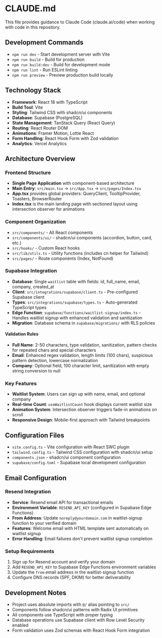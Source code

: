 # CLAUDE.md

This file provides guidance to Claude Code (claude.ai/code) when working with code in this repository.

## Development Commands

- `npm run dev` - Start development server with Vite
- `npm run build` - Build for production
- `npm run build:dev` - Build for development mode
- `npm run lint` - Run ESLint linting
- `npm run preview` - Preview production build locally

## Technology Stack

- **Framework**: React 18 with TypeScript
- **Build Tool**: Vite
- **Styling**: Tailwind CSS with shadcn/ui components
- **Database**: Supabase (PostgreSQL)
- **State Management**: TanStack Query (React Query)
- **Routing**: React Router DOM
- **Animations**: Framer Motion, Lottie React
- **Form Handling**: React Hook Form with Zod validation
- **Analytics**: Vercel Analytics

## Architecture Overview

### Frontend Structure
- **Single Page Application** with component-based architecture
- **Main Entry**: `src/main.tsx` → `src/App.tsx` → `src/pages/Index.tsx`
- **App.tsx** provides global providers: QueryClient, TooltipProvider, Toasters, BrowserRouter
- **Index.tsx** is the main landing page with sectioned layout using intersection observer for animations

### Component Organization
- `src/components/` - All React components
- `src/components/ui/` - shadcn/ui components (accordion, button, card, etc.)
- `src/hooks/` - Custom React hooks
- `src/lib/utils.ts` - Utility functions (includes cn helper for Tailwind)
- `src/pages/` - Route components (Index, NotFound)

### Supabase Integration
- **Database**: Single `waitlist` table with fields: id, full_name, email, company, created_at
- **Client**: `src/integrations/supabase/client.ts` - Pre-configured Supabase client
- **Types**: `src/integrations/supabase/types.ts` - Auto-generated TypeScript types
- **Edge Function**: `supabase/functions/waitlist-signup/index.ts` - Handles waitlist signup with enhanced validation and sanitization
- **Migration**: Database schema in `supabase/migrations/` with RLS policies

#### Validation Rules
- **Full Name**: 2-50 characters, type validation, sanitization, pattern checks for repeated chars and special characters
- **Email**: Enhanced regex validation, length limits (100 chars), suspicious pattern detection, lowercase normalization
- **Company**: Optional field, 100 character limit, sanitization with empty string conversion to null

### Key Features
- **Waitlist System**: Users can sign up with name, email, and optional company
- **Real-time Count**: `useWaitlistCount` hook displays current waitlist size
- **Animation System**: Intersection observer triggers fade-in animations on scroll
- **Responsive Design**: Mobile-first approach with Tailwind breakpoints

## Configuration Files

- `vite.config.ts` - Vite configuration with React SWC plugin
- `tailwind.config.ts` - Tailwind CSS configuration with shadcn/ui setup
- `components.json` - shadcn/ui component configuration
- `supabase/config.toml` - Supabase local development configuration

## Email Configuration

### Resend Integration
- **Service**: Resend email API for transactional emails
- **Environment Variable**: `RESEND_API_KEY` (configured in Supabase Edge Functions)
- **From Address**: Update `noreply@yourdomain.com` in waitlist-signup function to your verified domain
- **Features**: Welcome email with HTML template sent automatically on waitlist signup
- **Error Handling**: Email failures don't prevent waitlist signup completion

### Setup Requirements
1. Sign up for Resend account and verify your domain
2. Add `RESEND_API_KEY` to Supabase Edge Functions environment variables
3. Update the `from` email address in the waitlist-signup function
4. Configure DNS records (SPF, DKIM) for better deliverability

## Development Notes

- Project uses absolute imports with `@/` alias pointing to `src/`
- Components follow shadcn/ui patterns with Radix UI primitives
- All components use TypeScript with proper typing
- Database operations use Supabase client with Row Level Security enabled
- Form validation uses Zod schemas with React Hook Form integration
